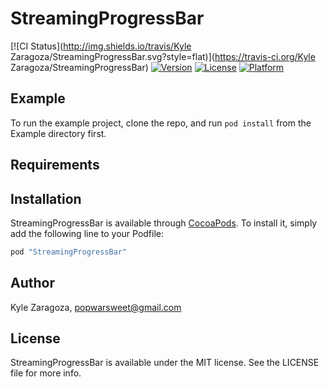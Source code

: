 # StreamingProgressBar

[![CI Status](http://img.shields.io/travis/Kyle Zaragoza/StreamingProgressBar.svg?style=flat)](https://travis-ci.org/Kyle Zaragoza/StreamingProgressBar)
[![Version](https://img.shields.io/cocoapods/v/StreamingProgressBar.svg?style=flat)](http://cocoapods.org/pods/StreamingProgressBar)
[![License](https://img.shields.io/cocoapods/l/StreamingProgressBar.svg?style=flat)](http://cocoapods.org/pods/StreamingProgressBar)
[![Platform](https://img.shields.io/cocoapods/p/StreamingProgressBar.svg?style=flat)](http://cocoapods.org/pods/StreamingProgressBar)

## Example

To run the example project, clone the repo, and run `pod install` from the Example directory first.

## Requirements

## Installation

StreamingProgressBar is available through [CocoaPods](http://cocoapods.org). To install
it, simply add the following line to your Podfile:

```ruby
pod "StreamingProgressBar"
```

## Author

Kyle Zaragoza, popwarsweet@gmail.com

## License

StreamingProgressBar is available under the MIT license. See the LICENSE file for more info.
